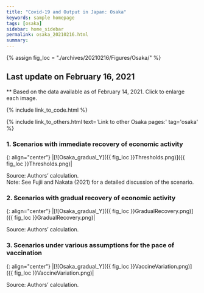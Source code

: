 ```yaml
---
title: "Covid-19 and Output in Japan: Osaka"
keywords: sample homepage
tags: [osaka]
sidebar: home_sidebar
permalink: osaka_20210216.html
summary:
---
```


{% assign fig_loc = "./archives/20210216/Figures/Osaka/" %}

## Last update on February 16, 2021
** Based on the data available as of February 14, 2021. Click to enlarge each image.

{% include link_to_code.html %}

{% include link_to_others.html text='Link to other Osaka pages:' tag='osaka' %}

### 1. Scenarios with immediate recovery of economic activity

{: align="center"}
|[![Osaka_gradual_Y]({{ fig_loc }}Thresholds.png)]({{ fig_loc }}Thresholds.png)|

Source: Authors’ calculation. <br>
Note:	See Fujii and Nakata (2021) for a detailed discussion of the scenario.

### 2. Scenarios with gradual recovery of economic activity

{: align="center"}
|[![Osaka_gradual_Y]({{ fig_loc }}GradualRecovery.png)]({{ fig_loc }}GradualRecovery.png)|

Source: Authors’ calculation.

### 3. Scenarios under various assumptions for the pace of vaccination

{: align="center"}
|[![Osaka_gradual_Y]({{ fig_loc }}VaccineVariation.png)]({{ fig_loc }}VaccineVariation.png)|

Source: Authors’ calculation.
